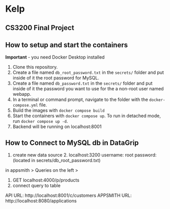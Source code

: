 # Kelp
## CS3200 Final Project


## How to setup and start the containers
**Important** - you need Docker Desktop installed

1. Clone this repository.  
1. Create a file named `db_root_password.txt` in the `secrets/` folder and put inside of it the root password for MySQL. 
1. Create a file named `db_password.txt` in the `secrets/` folder and put inside of it the password you want to use for the a non-root user named webapp. 
1. In a terminal or command prompt, navigate to the folder with the `docker-compose.yml` file.  
1. Build the images with `docker compose build`
1. Start the containers with `docker compose up`.  To run in detached mode, run `docker compose up -d`. 
1. Backend will be running on localhost:8001
## How to Connect to MySQL db in DataGrip
1. create new data source
   2. localhost:3200 username: root password: (located in  secrets/db_root_password.txt)

in appsmith > Queries on the left > 
1. GET localhost:4000/p/products
2. connect query to table

API URL:
http://localhost:8001/c/customers
APPSMITH URL:
http://localhost:8080/applications
